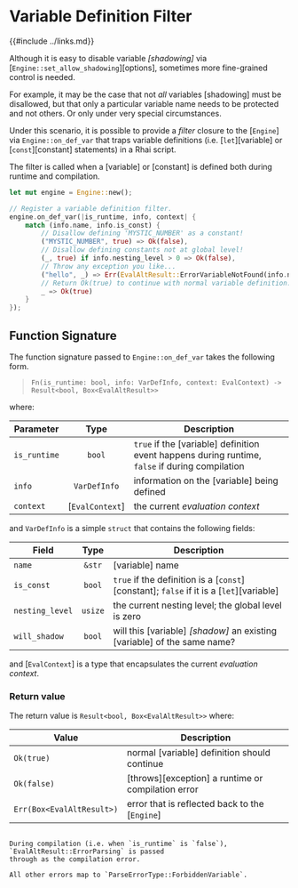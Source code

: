 Variable Definition Filter
==========================

{{#include ../links.md}}

Although it is easy to disable variable _[shadowing]_ via [`Engine::set_allow_shadowing`][options],
sometimes more fine-grained control is needed.

For example, it may be the case that not _all_ variables [shadowing] must be disallowed, but that only
a particular variable name needs to be protected and not others.  Or only under very special
circumstances.

Under this scenario, it is possible to provide a _filter_ closure to the [`Engine`] via
`Engine::on_def_var` that traps variable definitions (i.e. [`let`][variable] or [`const`][constant]
statements) in a Rhai script.

The filter is called when a [variable] or [constant] is defined both during runtime and compilation.

```rust
let mut engine = Engine::new();

// Register a variable definition filter.
engine.on_def_var(|is_runtime, info, context| {
    match (info.name, info.is_const) {
        // Disallow defining 'MYSTIC_NUMBER' as a constant!
        ("MYSTIC_NUMBER", true) => Ok(false),
        // Disallow defining constants not at global level!
        (_, true) if info.nesting_level > 0 => Ok(false),
        // Throw any exception you like...
        ("hello", _) => Err(EvalAltResult::ErrorVariableNotFound(info.name.to_string(), Position::NONE).into()),
        // Return Ok(true) to continue with normal variable definition.
        _ => Ok(true)
    }
});
```


Function Signature
------------------

The function signature passed to `Engine::on_def_var` takes the following form.

> `Fn(is_runtime: bool, info: VarDefInfo, context: EvalContext) -> Result<bool, Box<EvalAltResult>>`

where:

| Parameter    |      Type       | Description                                                                                     |
| ------------ | :-------------: | ----------------------------------------------------------------------------------------------- |
| `is_runtime` |     `bool`      | `true` if the [variable] definition event happens during runtime, `false` if during compilation |
| `info`       |  `VarDefInfo`   | information on the [variable] being defined                                                     |
| `context`    | [`EvalContext`] | the current _evaluation context_                                                                |

and `VarDefInfo` is a simple `struct` that contains the following fields:

| Field           |  Type   | Description                                                                             |
| --------------- | :-----: | --------------------------------------------------------------------------------------- |
| `name`          | `&str`  | [variable] name                                                                         |
| `is_const`      | `bool`  | `true` if the definition is a [`const`][constant]; `false` if it is a [`let`][variable] |
| `nesting_level` | `usize` | the current nesting level; the global level is zero                                     |
| `will_shadow`   | `bool`  | will this [variable] _[shadow]_ an existing [variable] of the same name?                |

and [`EvalContext`] is a type that encapsulates the current _evaluation context_.

### Return value

The return value is `Result<bool, Box<EvalAltResult>>` where:

| Value                     | Description                                        |
| ------------------------- | -------------------------------------------------- |
| `Ok(true)`                | normal [variable] definition should continue       |
| `Ok(false)`               | [throws][exception] a runtime or compilation error |
| `Err(Box<EvalAltResult>)` | error that is reflected back to the [`Engine`]     |

```admonish bug.small "Error during compilation"

During compilation (i.e. when `is_runtime` is `false`), `EvalAltResult::ErrorParsing` is passed
through as the compilation error.

All other errors map to `ParseErrorType::ForbiddenVariable`.
```
